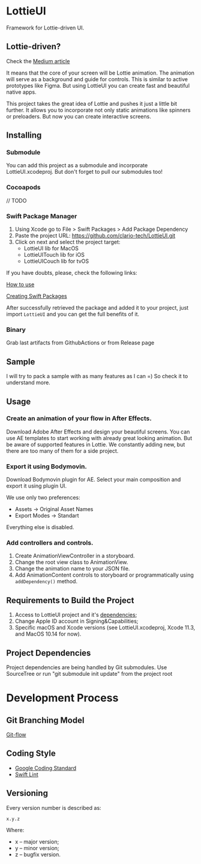 # LottieUI

Framework for Lottie-driven UI. 

## Lottie-driven?

Check the [Medium article](https://medium.com/clario/a-lottie-driven-ui-architecture-for-macos-ios-applications-c3380989c885)

It means that the core of your screen will be Lottie animation. The animation will serve as a background and guide for controls.
This is similar to active prototypes like Figma. But using LottieUI you can create fast and beautiful native apps.

This project takes the great idea of Lottie and pushes it just a little bit further. It allows you to incorporate not only static
animations like spinners or preloaders. But now you can create interactive screens.

## Installing

### Submodule

You can add this project as a submodule and incorporate LottieUI.xcodeproj.
But don't forget to pull our submodules too!

### Cocoapods 

// TODO

### Swift Package Manager

1. Using Xcode go to File > Swift Packages > Add Package Dependency
2. Paste the project URL: https://github.com/clario-tech/LottieUI.git
3. Click on next and select the project target:
    - LottieUI lib for MacOS
    - LottieUITouch lib for iOS
    - LottieUICouch lib for tvOS

If you have doubts, please, check the following links:

[How to use](https://developer.apple.com/videos/play/wwdc2019/408/)

[Creating Swift Packages](https://developer.apple.com/videos/play/wwdc2019/410/)

After successfully retrieved the package and added it to your project, just import `LottieUI` and you can get the full benefits of it.

### Binary

Grab last artifacts from GithubActions or from Release page

## Sample

I will try to pack a sample with as many features as I can =) So check it to understand more.

## Usage

### Create an animation of your flow in After Effects. 

Download Adobe After Effects and design your beautiful screens. You can use AE templates to start working with already great looking animation. 
But be aware of supported features in Lottie. We constantly adding new, but there are too many of them for a side project.

### Export it using Bodymovin. 

Download Bodymovin plugin for AE. Select your main composition and export it using plugin UI.

We use only two preferences: 
- Assets -> Original Asset Names 
- Export Modes -> Standart

Everything else is disabled.

### Add controllers and controls.

 1. Create AnimationViewController in a storyboard. 
 2. Change the root view class to AnimationView. 
 3. Change the animation name to your JSON file. 
 4. Add AnimationContent controls to storyboard or programmatically using `addDependency()` method.
 
## Requirements to Build the Project

1. Access to LottieUI project and it's [dependencies](#project-dependencies);
2. Change Apple ID account in Signing&Capabilities;
3. Specific macOS and Xcode versions (see LottieUI.xcodeproj, Xcode 11.3, and MacOS 10.14 for now).

## Project Dependencies

Project dependencies are being handled by Git submodules.
Use SourceTree or run "git submodule init update" from the project root

# Development Process

## Git Branching Model

[Git-flow](http://nvie.com/posts/a-successful-git-branching-model/)


## Coding Style

* [Google Coding Standard](https://google.github.io/swift)
* [Swift Lint](https://github.com/realm/SwiftLint/blob/master/Rules.md)


## Versioning

Every version number is described as:
```
x.y.z
```
Where:
* x – major version;
* y – minor version;
* z – bugfix version.
